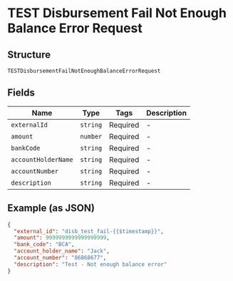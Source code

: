 
# TEST Disbursement Fail Not Enough Balance Error Request

## Structure

`TESTDisbursementFailNotEnoughBalanceErrorRequest`

## Fields

| Name | Type | Tags | Description |
|  --- | --- | --- | --- |
| `externalId` | `string` | Required | - |
| `amount` | `number` | Required | - |
| `bankCode` | `string` | Required | - |
| `accountHolderName` | `string` | Required | - |
| `accountNumber` | `string` | Required | - |
| `description` | `string` | Required | - |

## Example (as JSON)

```json
{
  "external_id": "disb_test_fail-{{$timestamp}}",
  "amount": 9999999999999999999,
  "bank_code": "BCA",
  "account_holder_name": "Jack",
  "account_number": "86868677",
  "description": "Test - Not enough balance error"
}
```

